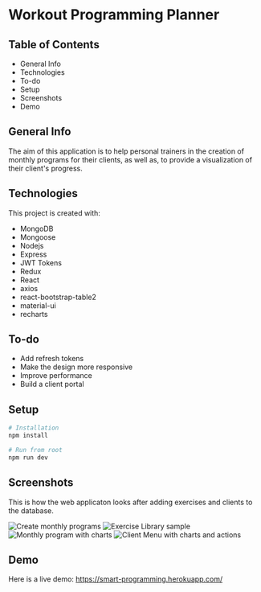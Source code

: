# Workout Programming Planner

## Table of Contents
* General Info
* Technologies
* To-do
* Setup
* Screenshots
* Demo

## General Info
The aim of this application is to help personal trainers in the creation of monthly programs for their clients, as well as, to provide a visualization of their client's progress.

## Technologies
This project is created with:
* MongoDB
* Mongoose
* Nodejs
* Express
* JWT Tokens
* Redux
* React
* axios
* react-bootstrap-table2
* material-ui
* recharts

## To-do
* Add refresh tokens
* Make the design more responsive
* Improve performance
* Build a client portal

## Setup
```bash
# Installation
npm install

# Run from root
npm run dev

```
## Screenshots
This is how the web applicaton looks after adding exercises and clients to the database.

![Create monthly programs](https://i.imgur.com/iIvXpxL.png)
![Exercise Library sample](https://imgur.com/L1oAqx8.png)
![Monthly program with charts](https://imgur.com/bfJ22wB.png)
![Client Menu with charts and actions](https://imgur.com/3SCL7aE.png)

## Demo
Here is a live demo:
https://smart-programming.herokuapp.com/

